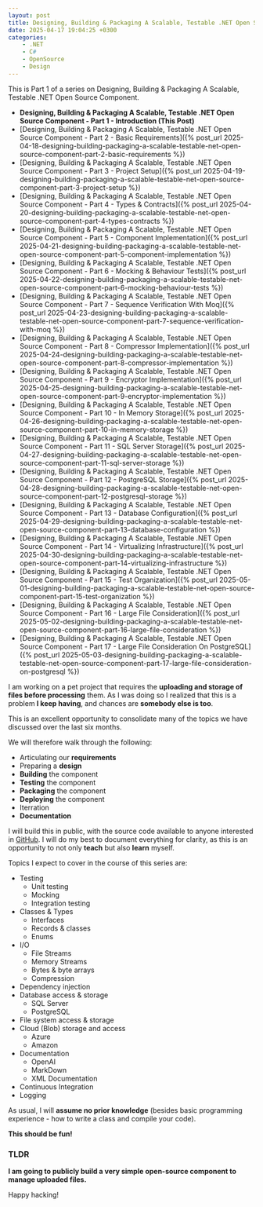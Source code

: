 ```yaml
---
layout: post
title: Designing, Building & Packaging A Scalable, Testable .NET Open Source Component - Part 1 - Introduction
date: 2025-04-17 19:04:25 +0300
categories:
    - .NET
    - C#
    - OpenSource
    - Design
---
```


This is Part 1 of a series on Designing, Building & Packaging A Scalable, Testable .NET Open Source Component.

- **Designing, Building & Packaging A Scalable, Testable .NET Open Source Component - Part 1 - Introduction (This Post)**
- [Designing, Building & Packaging A Scalable, Testable .NET Open Source Component - Part 2 - Basic Requirements]({% post_url 2025-04-18-designing-building-packaging-a-scalable-testable-net-open-source-component-part-2-basic-requirements %})
- [Designing, Building & Packaging A Scalable, Testable .NET Open Source Component - Part 3 - Project Setup]({% post_url 2025-04-19-designing-building-packaging-a-scalable-testable-net-open-source-component-part-3-project-setup %})
- [Designing, Building & Packaging A Scalable, Testable .NET Open Source Component - Part 4 - Types & Contracts]({% post_url 2025-04-20-designing-building-packaging-a-scalable-testable-net-open-source-component-part-4-types-contracts %})
- [Designing, Building & Packaging A Scalable, Testable .NET Open Source Component - Part 5 - Component Implementation]({% post_url 2025-04-21-designing-building-packaging-a-scalable-testable-net-open-source-component-part-5-component-implementation %})
- [Designing, Building & Packaging A Scalable, Testable .NET Open Source Component - Part 6 - Mocking & Behaviour Tests]({% post_url 2025-04-22-designing-building-packaging-a-scalable-testable-net-open-source-component-part-6-mocking-behaviour-tests %})
- [Designing, Building & Packaging A Scalable, Testable .NET Open Source Component - Part 7 - Sequence Verification With Moq]({% post_url 2025-04-23-designing-building-packaging-a-scalable-testable-net-open-source-component-part-7-sequence-verification-with-moq %})
- [Designing, Building & Packaging A Scalable, Testable .NET Open Source Component - Part 8 - Compressor Implementation]({% post_url 2025-04-24-designing-building-packaging-a-scalable-testable-net-open-source-component-part-8-compressor-implementation %})
- [Designing, Building & Packaging A Scalable, Testable .NET Open Source Component - Part 9 - Encryptor Implementation]({% post_url 2025-04-25-designing-building-packaging-a-scalable-testable-net-open-source-component-part-9-encryptor-implementation %})
- [Designing, Building & Packaging A Scalable, Testable .NET Open Source Component - Part 10 - In Memory Storage]({% post_url 2025-04-26-designing-building-packaging-a-scalable-testable-net-open-source-component-part-10-in-memory-storage %})
- [Designing, Building & Packaging A Scalable, Testable .NET Open Source Component - Part 11 - SQL Server Storage]({% post_url 2025-04-27-designing-building-packaging-a-scalable-testable-net-open-source-component-part-11-sql-server-storage %})
- [Designing, Building & Packaging A Scalable, Testable .NET Open Source Component - Part 12 - PostgreSQL Storage]({% post_url 2025-04-28-designing-building-packaging-a-scalable-testable-net-open-source-component-part-12-postgresql-storage %})
- [Designing, Building & Packaging A Scalable, Testable .NET Open Source Component - Part 13 - Database Configuration]({% post_url 2025-04-29-designing-building-packaging-a-scalable-testable-net-open-source-component-part-13-database-configuration %})
- [Designing, Building & Packaging A Scalable, Testable .NET Open Source Component - Part 14 - Virtualizing Infrastructure]({% post_url 2025-04-30-designing-building-packaging-a-scalable-testable-net-open-source-component-part-14-virtualizing-infrastructure %})
- [Designing, Building & Packaging A Scalable, Testable .NET Open Source Component - Part 15 - Test Organization]({% post_url 2025-05-01-designing-building-packaging-a-scalable-testable-net-open-source-component-part-15-test-organization %})
- [Designing, Building & Packaging A Scalable, Testable .NET Open Source Component - Part 16 - Large File Consideration]({% post_url 2025-05-02-designing-building-packaging-a-scalable-testable-net-open-source-component-part-16-large-file-consideration %})
- [Designing, Building & Packaging A Scalable, Testable .NET Open Source Component - Part 17 - Large File Consideration On PostgreSQL]({% post_url 2025-05-03-designing-building-packaging-a-scalable-testable-net-open-source-component-part-17-large-file-consideration-on-postgresql %})

I am working on a pet project that requires the **uploading and storage of files before processing** them. As I was doing so I realized that this is a problem **I keep having**, and chances are **somebody else is too**.

This is an excellent opportunity to consolidate many of the topics we have discussed over the last six months.

We will therefore walk through the following:

- Articulating our **requirements**
- Preparing a **design**
- **Building** the component
- **Testing** the component
- **Packaging** the component
- **Deploying** the component
- Iterration
- **Documentation**

I will build this in public, with the source code available to anyone interested in [GitHub](https://github.com/). I will do my best to document everything for clarity, as this is an opportunity to not only **teach** but also **learn** myself.

Topics I expect to cover in the course of this series are:

- Testing
    - Unit testing
    - Mocking
    - Integration testing
- Classes & Types
    - Interfaces
    - Records & classes
    - Enums
- I/O
    - File Streams
    - Memory Streams
    - Bytes & byte arrays
    - Compression
- Dependency injection
- Database access & storage
    - SQL Server
    - PostgreSQL
- File system access & storage
- Cloud (Blob) storage and access
    - Azure
    - Amazon
- Documentation
    - OpenAI
    - MarkDown
    - XML Documentation
- Continuous Integration
- Logging

As usual, I will **assume no prior knowledge** (besides basic programming experience - how to write a class and compile your code).

**This should be fun!**

### TLDR

**I am going to publicly build a very simple open-source component to manage uploaded files.**

Happy hacking!
